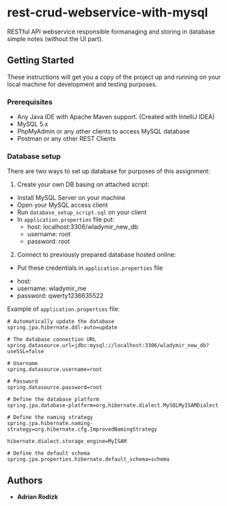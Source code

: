 # rest-crud-webservice-with-mysql

RESTful API webservice responsible formanaging and storing in database simple notes (without the UI part).

## Getting Started

These instructions will get you a copy of the project up and running on your local machine for development and testing purposes.

### Prerequisites

* Any Java IDE with Apache Maven support. (Created with IntelliJ IDEA)
* MySQL 5.x
* PhpMyAdmin or any other clients to access MySQL database
* Postman or any other REST Clients

### Database setup

There are two ways to set up database for purposes of this assignment:

1. Create your own DB basing on attached script:
  * Install MySQL Server on your machine
  * Open your MySQL access client
  * Run `database_setup_script.sql` on your client
  * In `application.properties` file put:
    - host: localhost:3306/wladymir_new_db
    - username: root
    - password: root
   

2. Connect to previously prepared database hosted online:
  * Put these credentials in `application.properties` file
  - host: 
  - username: wladymir_me
  - password: qwerty1236635522
  
  
  Example of `application.properties` file:
  
  ```
# Automatically update the database
spring.jpa.hibernate.ddl-auto=update

# The database connection URL
spring.datasource.url=jdbc:mysql://localhost:3306/wladymir_new_db?useSSL=false

# Username
spring.datasource.username=root

# Password
spring.datasource.password=root

# Define the database platform
spring.jpa.database-platform=org.hibernate.dialect.MySQLMyISAMDialect

# Define the naming strategy
spring.jpa.hibernate.naming-strategy=org.hibernate.cfg.ImprovedNamingStrategy

hibernate.dialect.storage_engine=MyISAM

# Define the default schema
spring.jpa.properties.hibernate.default_schema=schema

```
 




## Authors

* **Adrian Rodizk** 
